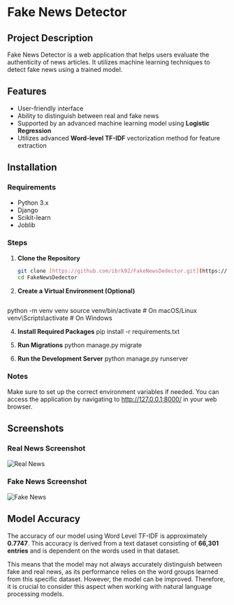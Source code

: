 # Fake News Detector 


## Project Description
Fake News Detector is a web application that helps users evaluate the authenticity of news articles. It utilizes machine learning techniques to detect fake news using a trained model.

## Features
- User-friendly interface
- Ability to distinguish between real and fake news
- Supported by an advanced machine learning model using **Logistic Regression**
- Utilizes advanced **Word-level TF-IDF** vectorization method for feature extraction


## Installation

### Requirements
- Python 3.x
- Django
- Scikit-learn
- Joblib

### Steps

1. **Clone the Repository**
   ```bash
   git clone [https://github.com/ibrk92/FakeNewsDedector.git](https://github.com/ibrk92/FakeNewsDedector.git)
   cd FakeNewsDedector

2. **Create a Virtual Environment (Optional)**
   ```bash
 python -m venv venv
 source venv/bin/activate  # On macOS/Linux
 venv\Scripts\activate     # On Windows

4. **Install Required Packages**
 pip install -r requirements.txt

5. **Run Migrations**
 python manage.py migrate

6. **Run the Development Server**
 python manage.py runserver

### Notes
Make sure to set up the correct environment variables if needed.
You can access the application by navigating to http://127.0.0.1:8000/ in your web browser.

## Screenshots

### Real News Screenshot
![Real News](screenshots/detector_real.png)

### Fake News Screenshot
![Fake News](screenshots/detector_fake.png)

## Model Accuracy

The accuracy of our model using Word Level TF-IDF is approximately **0.7747**. This accuracy is derived from a text dataset consisting of **66,301 entries** and is dependent on the words used in that dataset. 

This means that the model may not always accurately distinguish between fake and real news, as its performance relies on the word groups learned from this specific dataset. However, the model can be improved. Therefore, it is crucial to consider this aspect when working with natural language processing models.

